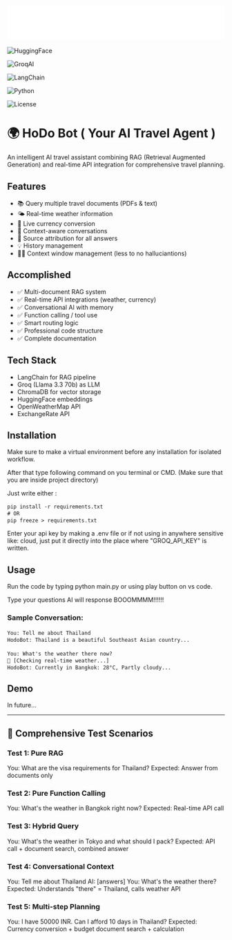 ![LangChain](https://github.com/langchain-ai/langchain/raw/master/.github/images/logo-light.svg)

![HuggingFace](https://huggingface.co/datasets/huggingface/documentation-images/raw/main/transformers-logo-dark.svg)

![GroqAI](./imgs/groq-dark.png)

![LangChain](https://img.shields.io/badge/LangChain-Latest-green.svg)

![Python](https://img.shields.io/badge/python-3.8+-blue.svg)

![License](https://img.shields.io/badge/license-MIT-blue.svg)



# 🌍 HoDo Bot ( Your AI Travel Agent )

An intelligent AI travel assistant combining RAG (Retrieval Augmented Generation) 
and real-time API integration for comprehensive travel planning.

## Features
- 📚 Query multiple travel documents (PDFs & text)
- 🌤️ Real-time weather information
- 💱 Live currency conversion
- 💬 Context-aware conversations
- 📄 Source attribution for all answers
- 💡 History management 
- 😵‍💫 Context window management (less to no halluciantions) 

## Accomplished
- ✅ Multi-document RAG system
- ✅ Real-time API integrations (weather, currency)
- ✅ Conversational AI with memory
- ✅ Function calling / tool use
- ✅ Smart routing logic
- ✅ Professional code structure
- ✅ Complete documentation

## Tech Stack
- LangChain for RAG pipeline
- Groq (Llama 3.3 70b) as LLM
- ChromaDB for vector storage
- HuggingFace embeddings
- OpenWeatherMap API
- ExchangeRate API

## Installation
Make sure to make a virtual environment before any installation for isolated workflow.

After that type following command on you terminal or CMD. (Make sure that you are inside project directory)

Just write either :
```
pip install -r requirements.txt
# OR
pip freeze > requirements.txt
```

Enter your api key by making a .env file or if not using in anywhere sensitive like: cloud, just put it directly into the place where "GROQ_API_KEY" is written.

## Usage
Run the code by typing python main.py or using play button on vs code.

Type your questions
AI will response BOOOMMMM!!!!!!

### Sample Conversation:
```
You: Tell me about Thailand
HodoBot: Thailand is a beautiful Southeast Asian country...

You: What's the weather there now?
🔧 [Checking real-time weather...]
HodoBot: Currently in Bangkok: 28°C, Partly cloudy...
```


## Demo
In future...

---

## 🧪 Comprehensive Test Scenarios

### Test 1: Pure RAG

You: What are the visa requirements for Thailand?
Expected: Answer from documents only


### Test 2: Pure Function Calling

You: What's the weather in Bangkok right now?
Expected: Real-time API call


### Test 3: Hybrid Query

You: What's the weather in Tokyo and what should I pack?
Expected: API call + document search, combined answer


### Test 4: Conversational Context

You: Tell me about Thailand
AI: [answers]
You: What's the weather there?
Expected: Understands "there" = Thailand, calls weather API


### Test 5: Multi-step Planning

You: I have 50000 INR. Can I afford 10 days in Thailand?
Expected: Currency conversion + budget document search + calculation